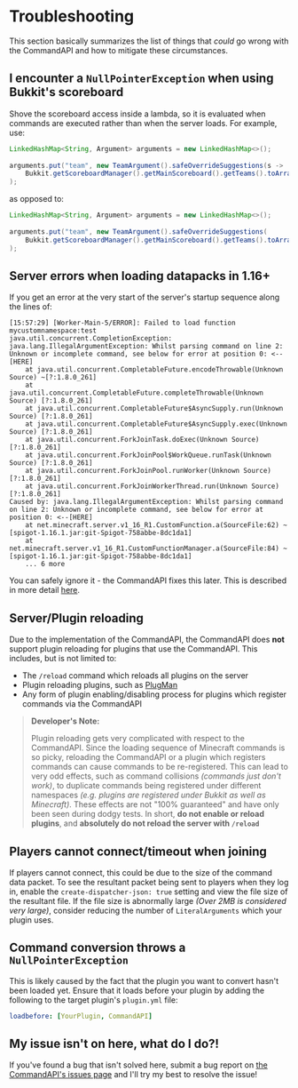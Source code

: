 # Troubleshooting

This section basically summarizes the list of things that _could_ go wrong with the CommandAPI and how to mitigate these circumstances.

## I encounter a `NullPointerException` when using Bukkit's scoreboard

Shove the scoreboard access inside a lambda, so it is evaluated when commands are executed rather than when the server loads. For example, use:

```java
LinkedHashMap<String, Argument> arguments = new LinkedHashMap<>();
            	
arguments.put("team", new TeamArgument().safeOverrideSuggestions(s ->
    Bukkit.getScoreboardManager().getMainScoreboard().getTeams().toArray(new Team[0]))
);
```

as opposed to:

```java
LinkedHashMap<String, Argument> arguments = new LinkedHashMap<>();
            	
arguments.put("team", new TeamArgument().safeOverrideSuggestions(
    Bukkit.getScoreboardManager().getMainScoreboard().getTeams().toArray(new Team[0]))
);
```



## Server errors when loading datapacks in 1.16+

If you get an error at the very start of the server's startup sequence along the lines of:

```log
[15:57:29] [Worker-Main-5/ERROR]: Failed to load function mycustomnamespace:test
java.util.concurrent.CompletionException: java.lang.IllegalArgumentException: Whilst parsing command on line 2: Unknown or incomplete command, see below for error at position 0: <--[HERE]
    at java.util.concurrent.CompletableFuture.encodeThrowable(Unknown Source) ~[?:1.8.0_261]
    at java.util.concurrent.CompletableFuture.completeThrowable(Unknown Source) [?:1.8.0_261]
    at java.util.concurrent.CompletableFuture$AsyncSupply.run(Unknown Source) [?:1.8.0_261]
    at java.util.concurrent.CompletableFuture$AsyncSupply.exec(Unknown Source) [?:1.8.0_261]
    at java.util.concurrent.ForkJoinTask.doExec(Unknown Source) [?:1.8.0_261]
    at java.util.concurrent.ForkJoinPool$WorkQueue.runTask(Unknown Source) [?:1.8.0_261]
    at java.util.concurrent.ForkJoinPool.runWorker(Unknown Source) [?:1.8.0_261]
    at java.util.concurrent.ForkJoinWorkerThread.run(Unknown Source) [?:1.8.0_261]
Caused by: java.lang.IllegalArgumentException: Whilst parsing command on line 2: Unknown or incomplete command, see below for error at position 0: <--[HERE]
    at net.minecraft.server.v1_16_R1.CustomFunction.a(SourceFile:62) ~[spigot-1.16.1.jar:git-Spigot-758abbe-8dc1da1]
    at net.minecraft.server.v1_16_R1.CustomFunctionManager.a(SourceFile:84) ~[spigot-1.16.1.jar:git-Spigot-758abbe-8dc1da1]
    ... 6 more
```

You can safely ignore it - the CommandAPI fixes this later. This is described in more detail [here](./functions.md#functions-in-116).

## Server/Plugin reloading

Due to the implementation of the CommandAPI, the CommandAPI does **not** support plugin reloading for plugins that use the CommandAPI. This includes, but is not limited to:

* The `/reload` command which reloads all plugins on the server
* Plugin reloading plugins, such as [PlugMan](https://dev.bukkit.org/projects/plugman)
* Any form of plugin enabling/disabling process for plugins which register commands via the CommandAPI

> **Developer's Note:**
>
> Plugin reloading gets very complicated with respect to the CommandAPI. Since the loading sequence of Minecraft commands is so picky, reloading the CommandAPI or a plugin which registers commands can cause commands to be re-registered. This can lead to very odd effects, such as command collisions _(commands just don't work)_, to duplicate commands being registered under different namespaces _(e.g. plugins are registered under Bukkit as well as Minecraft)_. These effects are not "100% guaranteed" and have only been seen during dodgy tests. In short, **do not enable or reload plugins**, and **absolutely do not reload the server with `/reload`**

## Players cannot connect/timeout when joining

If players cannot connect, this could be due to the size of the command data packet. To see the resultant packet being sent to players when they log in, enable the `create-dispatcher-json: true` setting and view the file size of the resultant file. If the file size is abnormally large _(Over 2MB is considered very large)_, consider reducing the number of `LiteralArguments` which your plugin uses.

## Command conversion throws a `NullPointerException`

This is likely caused by the fact that the plugin you want to convert hasn't been loaded yet. Ensure that it loads before your plugin by adding the following to the target plugin's `plugin.yml` file:

```yaml
loadbefore: [YourPlugin, CommandAPI]
```

## My issue isn't on here, what do I do?!

If you've found a bug that isn't solved here, submit a bug report on [the CommandAPI's issues page](https://github.com/JorelAli/1.13-Command-API/issues/new/choose) and I'll try my best to resolve the issue!
